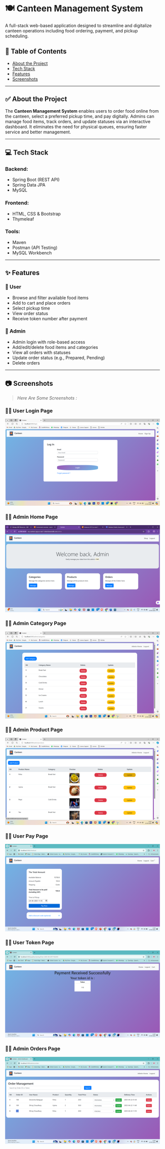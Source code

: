 # 🍽️ Canteen Management System

A full-stack web-based application designed to streamline and digitalize canteen operations including food ordering, payment, and pickup scheduling.

## 📌 Table of Contents
- [About the Project](#-about-the-project)
- [Tech Stack](#-tech-stack)
- [Features](#-features)
- [Screenshots](#-screenshots)

---

## ✅ About the Project

The **Canteen Management System** enables users to order food online from the canteen, select a preferred pickup time, and pay digitally. Admins can manage food items, track orders, and update statuses via an interactive dashboard. It eliminates the need for physical queues, ensuring faster service and better management.

---

## 💻 Tech Stack

### Backend:
- Spring Boot (REST API)
- Spring Data JPA
- MySQL

### Frontend:
- HTML, CSS & Bootstrap
- Thymeleaf

### Tools:
- Maven
- Postman (API Testing)
- MySQL Workbench

---

## ✨ Features

### 👥 User
- Browse and filter available food items
- Add to cart and place orders
- Select pickup time
- View order status
- Receive token number after payment

### 🔐 Admin
- Admin login with role-based access
- Add/edit/delete food items and categories
- View all orders with statuses
- Update order status (e.g., Prepared, Pending)
- Delete orders

---

## 📷 Screenshots

> _Here Are Some Screenshots :_

### 🧑‍💻 User Login Page
![Login Page](screenshots/login.png)
### 🧑‍💻 Admin Home Page
![Admin Dashboard](screenshots/admin-home.png)
### 🧑‍💻 Admin Category Page
![Admin Dashboard](screenshots/category.png)
### 🧑‍💻 Admin Product Page
![Admin Dashboard](screenshots/product.png)
### 🧑‍💻 User Pay Page
![Admin Dashboard](screenshots/pay&pick.png)
### 🧑‍💻 User Token Page
![Admin Dashboard](screenshots/token.png)
### 🧑‍💻 Admin Orders Page
![Admin Dashboard](screenshots/orders.png)


